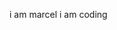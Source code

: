i am marcel
i am coding
<!--
**xdDirti/xdDirti** is a ✨ _special_ ✨ repository because its `README.md` (this file) appears on your GitHub profile.

Here are some ideas to get you started:

- 🔭 I’m currently working on ...
- 🌱 I’m currently learning ...
- 👯 I’m looking to collaborate on ...
- 🤔 I’m looking for help with ...
- 💬 Ask me about ...
- 📫 How to reach me: ...
- 😄 Pronouns: ...
- ⚡ Fun fact: ...\
-->


<!--
### 🍕 xdDirti
- 🙂 I know/am: Basic Lua, YAML, Learning Python, Learning Java, Intermidiate @ JavaScript.
- 🔭 I’m currently working on pretty much nothing.
- 🌱 I’m currently learning Java + Python.
- 📫 How to reach me: @xdDirti
- ⚡ Fun fact: I have no idea what I'm doing... lmao
-->
